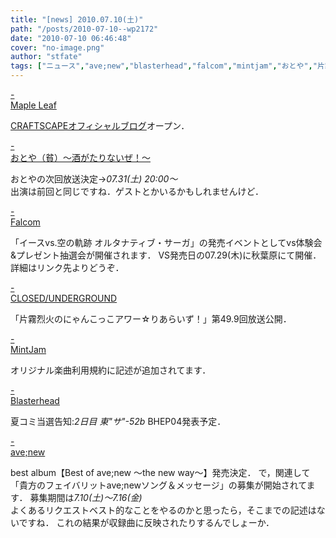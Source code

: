 ```yaml
---
title: "[news] 2010.07.10(土)"
path: "/posts/2010-07-10--wp2172"
date: "2010-07-10 06:46:48"
cover: "no-image.png"
author: "stfate"
tags: ["ニュース","ave;new","blasterhead","falcom","mintjam","おとや","片霧烈火","霜月はるか"]
---
```


<style type="text/css">
<!--
p {white-space: pre-wrap};
-->
</style>

<a class="topics" href="http://shimotsukin.com/" target="_blank">- Maple Leaf</a>
<div class="news"><a href="http://craftscape.jugem.jp/">CRAFTSCAPEオフィシャルブログ</a>オープン．</div>

<a class="topics" href="http://live.nicovideo.jp/gate/lv21077464" target="_blank">- おとや（貧）～酒がたりないぜ！～</a>
<div class="news">おとやの次回放送決定-><em>07.31(土) 20:00～</em>
<div id="talk">出演は前回と同じですね．ゲストとかいるかもしれませんけど．</div></div>

<a class="topics" href="http://www.falcom.com/info/index.html#vs_event" target="_blank">- Falcom</a>
<div class="news">「イースvs.空の軌跡 オルタナティブ・サーガ」の発売イベントとしてvs体験会&プレゼント抽選会が開催されます．
VS発売日の07.29(木)に秋葉原にて開催．詳細はリンク先よりどうぞ．</div>

<a class="topics" href="http://www.nyanhour.com/" target="_blank">- CLOSED/UNDERGROUND</a>
<div class="news">「片霧烈火のにゃんこっこアワー☆りあらいず！」第49.9回放送公開．</div>

<a class="topics" href="http://www.mintjam.net/mj/index.html" target="_blank">- MintJam</a>
<div class="news">オリジナル楽曲利用規約に記述が追加されてます．</div>

<a class="topics" href="http://www.blasterhead.com/" target="_blank">- Blasterhead</a>
<div class="news">夏コミ当選告知:<em>2日目 東"サ"-52b</em>
BHEP04発表予定．</div>

<a class="topics" href="http://www.avenew.jp/top.html" target="_blank">- ave;new</a>
<div class="news">best album【Best of ave;new ～the new way～】発売決定．
で，関連して「貴方のフェイバリットave;newソング＆メッセージ」の募集が開始されてます．
募集期間は<em>7.10(土)～7.16(金)</em>
<div id="talk">よくあるリクエストベスト的なことをやるのかと思ったら，そこまでの記述はないですね．
これの結果が収録曲に反映されたりするんでしょーか．</div></div>